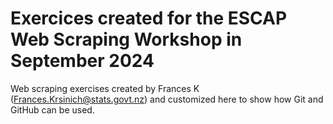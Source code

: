 # Exercices created for the ESCAP Web Scraping Workshop in September 2024
Web scraping exercises created by Frances K (Frances.Krsinich@stats.govt.nz) and customized here to show how Git and GitHub can be used.  
